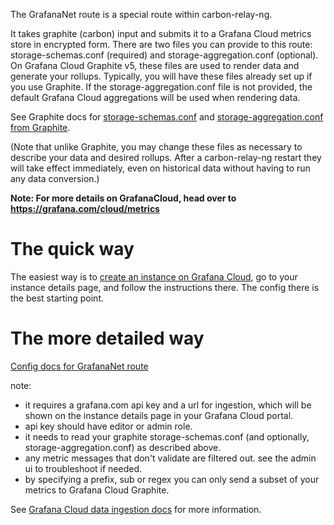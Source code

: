 The GrafanaNet route is a special route within carbon-relay-ng.

It takes graphite (carbon) input and submits it to a Grafana Cloud metrics store in encrypted form.
There are two files you can provide to this route: storage-schemas.conf (required) and storage-aggregation.conf (optional).
On Grafana Cloud Graphite v5, these files are used to render data and generate your rollups.
Typically, you will have these files already set up if you use Graphite.
If the storage-aggregation.conf file is not provided, the default Grafana Cloud aggregations will be used when rendering data.

See Graphite docs for [storage-schemas.conf](http://graphite.readthedocs.io/en/latest/config-carbon.html#storage-schemas-conf) and [storage-aggregation.conf from Graphite](https://graphite.readthedocs.io/en/latest/config-carbon.html#storage-aggregation-conf).

(Note that unlike Graphite, you may change these files as necessary to describe your data and desired rollups.
After a carbon-relay-ng restart they will take effect immediately, even on historical data without having to run any data conversion.)


**Note: For more details on GrafanaCloud, head over to https://grafana.com/cloud/metrics**

# The quick way

The easiest way is to [create an instance on Grafana Cloud](https://grafana.com/products/cloud/), go to your instance details page, and follow the instructions there.
The config there is the best starting point.

# The more detailed way

[Config docs for GrafanaNet route](config.md#grafananet-route)

note:
* it requires a grafana.com api key and a url for ingestion, which will be shown on the instance details page in your Grafana Cloud portal.
* api key should have editor or admin role.
* it needs to read your graphite storage-schemas.conf (and optionally, storage-aggregation.conf) as described above.
* any metric messages that don't validate are filtered out. see the admin ui to troubleshoot if needed.
* by specifying a prefix, sub or regex you can only send a subset of your metrics to Grafana Cloud Graphite.

See [Grafana Cloud data ingestion docs](https://grafana.com/docs/grafana-cloud/metrics/graphite/data-ingestion/) for more information.

